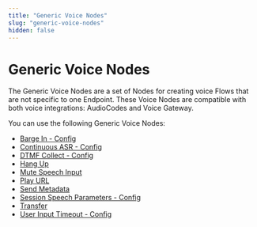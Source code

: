 ```yaml
---
title: "Generic Voice Nodes" 
slug: "generic-voice-nodes" 
hidden: false 
---
```


# Generic Voice Nodes

The Generic Voice Nodes are a set of Nodes for creating voice Flows that are not specific to one Endpoint.
These Voice Nodes are compatible with both voice integrations: AudioCodes and Voice Gateway.

You can use the following Generic Voice Nodes:

- [Barge In - Config](barge-in-config.md)
- [Continuous ASR - Config](continuous-asr-config.md)
- [DTMF Collect - Config](dtmf-collect-config.md)
- [Hang Up](hang-up.md)
- [Mute Speech Input](mute-speech-input.md)
- [Play URL](play-url.md)
- [Send Metadata](send-metadata.md)
- [Session Speech Parameters - Config](session-speech-parameters-config.md)
- [Transfer](transfer.md)
- [User Input Timeout - Config](user-input-timeout-config.md)